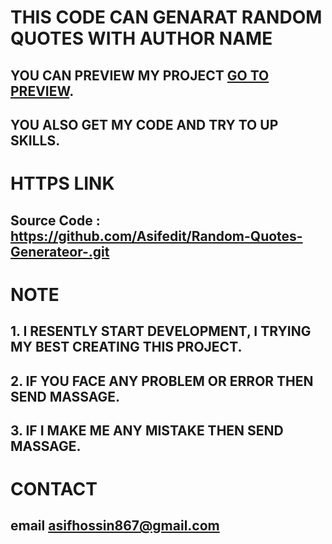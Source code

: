 # THIS CODE CAN GENARAT RANDOM QUOTES WITH AUTHOR NAME

## YOU  CAN PREVIEW MY PROJECT [GO  TO PREVIEW](https://asifedit.github.io/Random-Quotes-Generateor-/).
## YOU ALSO GET MY CODE AND TRY TO UP SKILLS.



# HTTPS LINK 
 ## Source Code : https://github.com/Asifedit/Random-Quotes-Generateor-.git


# NOTE

## 1. I RESENTLY START DEVELOPMENT, I TRYING MY BEST CREATING THIS PROJECT.
## 2. IF YOU FACE ANY PROBLEM OR ERROR THEN SEND MASSAGE.
## 3. IF I MAKE ME ANY MISTAKE THEN SEND MASSAGE.

# CONTACT 

## email asifhossin867@gmail.com
